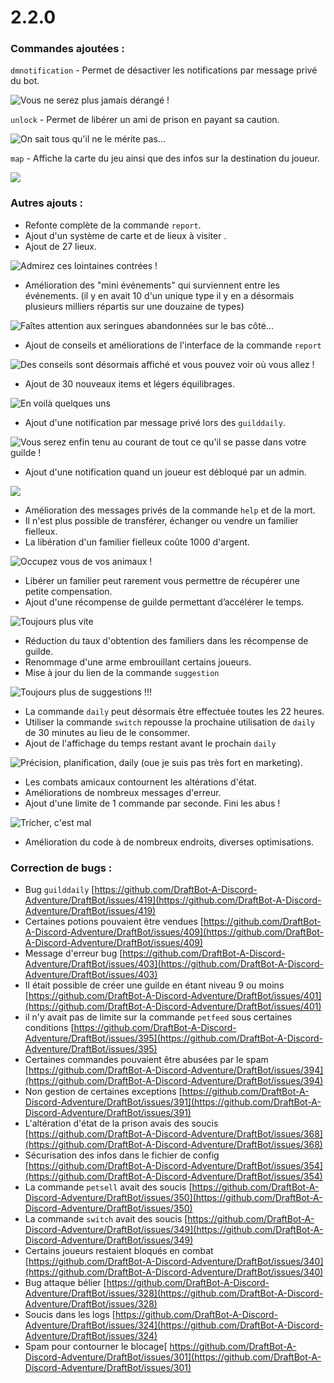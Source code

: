 # 2.2.0

### Commandes ajoutées :&#x20;

`dmnotification` - Permet de désactiver les notifications par message privé du bot.&#x20;

![Vous ne serez plus jamais dérangé !](<../.gitbook/assets/image (126).png>)

`unlock` - Permet de libérer un ami de prison en payant sa caution.&#x20;

![On sait tous qu'il ne le mérite pas...](<../.gitbook/assets/image (153).png>)

`map` - Affiche la carte du jeu ainsi que des infos sur la destination du joueur.

![](<../.gitbook/assets/image (137).png>)

### Autres ajouts :&#x20;

* Refonte complète de la commande `report`.&#x20;
* Ajout d'un système de carte et de lieux à visiter .
* Ajout de 27 lieux.

![Admirez ces lointaines contrées !](../.gitbook/assets/map.jpg)

* Amélioration des "mini événements" qui surviennent entre les événements. (il y en avait 10 d'un unique type il y en a désormais plusieurs milliers répartis sur une douzaine de types)&#x20;

![Faîtes attention aux seringues abandonnées sur le bas côté...](<../.gitbook/assets/image (135).png>)

* Ajout de conseils et améliorations de l'interface de la commande `report`

![Des conseils sont désormais affiché et vous pouvez voir où vous allez ! ](<../.gitbook/assets/image (57).png>)

* Ajout de 30 nouveaux items et légers équilibrages.&#x20;

![En voilà quelques uns](<../.gitbook/assets/image (3).png>)

* Ajout d'une notification par message privé lors des `guilddaily`.&#x20;

![Vous serez enfin tenu au courant de tout ce qu'il se passe dans votre guilde !](<../.gitbook/assets/image (192).png>)

* Ajout d'une notification quand un joueur est débloqué par un admin.&#x20;

![](<../.gitbook/assets/image (40).png>)

* Amélioration des messages privés de la commande `help` et de la mort.&#x20;
* Il n'est plus possible de transférer, échanger ou vendre un familier fielleux.&#x20;
* La libération d'un familier fielleux coûte 1000 d'argent.&#x20;

![Occupez vous de vos animaux !](<../.gitbook/assets/image (36).png>)

* Libérer un familier peut rarement vous permettre de récupérer une petite compensation.
* Ajout d'une récompense de guilde permettant d’accélérer le temps.&#x20;

![Toujours plus vite](<../.gitbook/assets/image (68).png>)

* Réduction du taux d'obtention des familiers dans les récompense de guilde.&#x20;
* Renommage d'une arme embrouillant certains joueurs.&#x20;
* Mise à jour du lien de la commande `suggestion`

![Toujours plus de suggestions !!!](<../.gitbook/assets/image (100).png>)

* La commande `daily` peut désormais être effectuée toutes les 22 heures.&#x20;
* Utiliser la commande `switch` repousse la prochaine utilisation de `daily` de 30 minutes au lieu de le consommer.&#x20;
* Ajout de l'affichage du temps restant avant le prochain `daily`&#x20;

![Précision, planification, daily (oue je suis pas très fort en marketing).](<../.gitbook/assets/image (160).png>)

* Les combats amicaux contournent les altérations d'état.&#x20;
* Améliorations de nombreux messages d'erreur.&#x20;
* Ajout d'une limite de 1 commande par seconde. Fini les abus ! 

![Tricher, c'est mal](<../.gitbook/assets/image (181).png>)

* Amélioration du code à de nombreux endroits, diverses optimisations.

### Correction de bugs :

* Bug `guilddaily` [https://github.com/DraftBot-A-Discord-Adventure/DraftBot/issues/419](https://github.com/DraftBot-A-Discord-Adventure/DraftBot/issues/419)
* Certaines potions pouvaient être vendues [https://github.com/DraftBot-A-Discord-Adventure/DraftBot/issues/409](https://github.com/DraftBot-A-Discord-Adventure/DraftBot/issues/409)
* Message d'erreur bug [https://github.com/DraftBot-A-Discord-Adventure/DraftBot/issues/403](https://github.com/DraftBot-A-Discord-Adventure/DraftBot/issues/403)
* Il était possible de créer une guilde en étant niveau 9 ou moins [https://github.com/DraftBot-A-Discord-Adventure/DraftBot/issues/401](https://github.com/DraftBot-A-Discord-Adventure/DraftBot/issues/401)
* il n'y avait pas de limite sur la commande `petfeed` sous certaines conditions [https://github.com/DraftBot-A-Discord-Adventure/DraftBot/issues/395](https://github.com/DraftBot-A-Discord-Adventure/DraftBot/issues/395)
* Certaines commandes pouvaient être abusées par le spam [https://github.com/DraftBot-A-Discord-Adventure/DraftBot/issues/394](https://github.com/DraftBot-A-Discord-Adventure/DraftBot/issues/394)
* Non gestion de certaines exceptions [https://github.com/DraftBot-A-Discord-Adventure/DraftBot/issues/391](https://github.com/DraftBot-A-Discord-Adventure/DraftBot/issues/391)
* L'altération d'état de la prison avais des soucis [https://github.com/DraftBot-A-Discord-Adventure/DraftBot/issues/368](https://github.com/DraftBot-A-Discord-Adventure/DraftBot/issues/368)
* Sécurisation des infos dans le fichier de config [https://github.com/DraftBot-A-Discord-Adventure/DraftBot/issues/354](https://github.com/DraftBot-A-Discord-Adventure/DraftBot/issues/354)
* La commande `petsell` avait des soucis [https://github.com/DraftBot-A-Discord-Adventure/DraftBot/issues/350](https://github.com/DraftBot-A-Discord-Adventure/DraftBot/issues/350)
* La commande `switch` avait des soucis [https://github.com/DraftBot-A-Discord-Adventure/DraftBot/issues/349](https://github.com/DraftBot-A-Discord-Adventure/DraftBot/issues/349)
* Certains joueurs restaient bloqués en combat [https://github.com/DraftBot-A-Discord-Adventure/DraftBot/issues/340](https://github.com/DraftBot-A-Discord-Adventure/DraftBot/issues/340)
* Bug attaque bélier [https://github.com/DraftBot-A-Discord-Adventure/DraftBot/issues/328](https://github.com/DraftBot-A-Discord-Adventure/DraftBot/issues/328)
* Soucis dans les logs [https://github.com/DraftBot-A-Discord-Adventure/DraftBot/issues/324](https://github.com/DraftBot-A-Discord-Adventure/DraftBot/issues/324)
* Spam pour contourner le blocage[ https://github.com/DraftBot-A-Discord-Adventure/DraftBot/issues/301](https://github.com/DraftBot-A-Discord-Adventure/DraftBot/issues/301)
